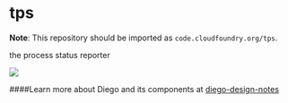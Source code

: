 tps
===

**Note**: This repository should be imported as `code.cloudfoundry.org/tps`.

the process status reporter

![](http://i.imgur.com/G0MB1s4.png)

####Learn more about Diego and its components at [diego-design-notes](https://github.com/cloudfoundry-incubator/diego-design-notes)
